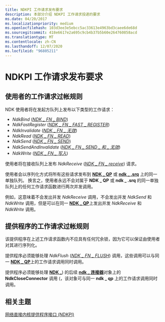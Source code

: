 ```yaml
---
title: NDKPI 工作请求发布要求
description: 本部分介绍 NDKPI 工作请求投递的要求
ms.date: 04/20/2017
ms.localizationpriority: medium
ms.openlocfilehash: 103d3ee3e5ebcc5ac33613e4963bd3caee6de68d
ms.sourcegitcommit: 418e6617e2a695c9cb4b37b5b60e264760858acd
ms.translationtype: MT
ms.contentlocale: zh-CN
ms.lasthandoff: 12/07/2020
ms.locfileid: "96805211"
---
```

# <a name="ndkpi-work-request-posting-requirements"></a>NDKPI 工作请求发布要求


## <a name="work-request-posting-rules-for-the-consumer"></a>使用者的工作请求过帐规则


NDK 使用者将在发起方队列上发布以下类型的工作请求：

-   *NdkBind* ([*NDK \_ FN \_ BIND*](/windows-hardware/drivers/ddi/ndkpi/nc-ndkpi-ndk_fn_bind)) 
-   *NdkFastRegister* ([*NDK \_ FN \_ FAST \_ REGISTER*](/windows-hardware/drivers/ddi/ndkpi/nc-ndkpi-ndk_fn_fast_register)) 
-   *NdkInvalidate* ([*NDK \_ FN \_ 无效*](/windows-hardware/drivers/ddi/ndkpi/nc-ndkpi-ndk_fn_invalidate)) 
-   *NdkRead* ([*NDK \_ FN \_ READ*](/windows-hardware/drivers/ddi/ndkpi/nc-ndkpi-ndk_fn_read)) 
-   *NdkSend* ([*NDK \_ FN \_ SEND*](/windows-hardware/drivers/ddi/ndkpi/nc-ndkpi-ndk_fn_send)) 
-   *NdkSendAndInvalidate* ([*NDK \_ FN \_ SEND \_ 和 \_ 无效*](/windows-hardware/drivers/ddi/ndkpi/nc-ndkpi-ndk_fn_send_and_invalidate)) 
-   *NdkWrite* ([*NDK \_ FN \_ 写入*](/windows-hardware/drivers/ddi/ndkpi/nc-ndkpi-ndk_fn_write)) 

使用者将在接收队列上发布 *NdkReceive* ([*NDK \_ FN \_ receive*](/windows-hardware/drivers/ddi/ndkpi/nc-ndkpi-ndk_fn_receive)) 请求。

使用者会以序列化方式将所有这些请求发布到 [**NDK \_ QP**](/windows-hardware/drivers/ddi/ndkpi/ns-ndkpi-_ndk_qp) 或 [**ndk \_ .srq**](/windows-hardware/drivers/ddi/ndkpi/ns-ndkpi-_ndk_srq) 上的同一单独队列。 换言之，使用者永远不会对属于 **NDK \_ QP** 或 **ndk \_ .srq** 的同一单独队列上的任何工作请求函数进行两次并发调用。

例如，这意味着不会发出并发 *NdkReceive* 调用，不会发出并发 *NdkSend* 和 *NdkWrite* 调用，但是可以在同一 [**NDK \_ QP**](/windows-hardware/drivers/ddi/ndkpi/ns-ndkpi-_ndk_qp)上发出并发 *NdkReceive* 和 *NdkWrite* 调用。

## <a name="work-request-posting-rules-for-the-provider"></a>提供程序的工作请求过帐规则


该提供程序在上述工作请求函数内不应具有任何冗余锁，因为它可以保证由使用者对其进行序列化。

提供程序必须能够处理 *NdkFlush* ([*NDK \_ FN \_ FLUSH*](/windows-hardware/drivers/ddi/ndkpi/nc-ndkpi-ndk_fn_flush)) 调用，这些调用可以与同一 [**NDK \_ QP**](/windows-hardware/drivers/ddi/ndkpi/ns-ndkpi-_ndk_qp)上的工作请求调用同时调用。

提供程序必须能够处理 [**NDK \_**](/windows-hardware/drivers/ddi/ndkpi/ns-ndkpi-_ndk_qp)) 的后续 [**ndk \_ 连接器**](/windows-hardware/drivers/ddi/ndkpi/ns-ndkpi-_ndk_connector)对象上的 **NdkCloseConnector** 调用 (，该对象可与同一 **ndk \_ qp** 上的工作请求调用同时调用。

## <a name="related-topics"></a>相关主题


[网络直接内核提供程序接口 (NDKPI)](./overview-of-network-direct-kernel-provider-interface--ndkpi-.md)

 

